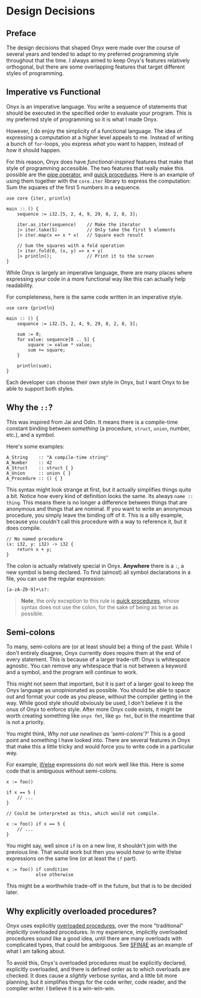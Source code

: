 # Design Decisions

## Preface

The design decisions that shaped Onyx were made over the course of several
years and tended to adapt to my preferred programming style throughout that the time.
I always aimed to keep Onyx's features relatively orthogonal, but there are some overlapping
features that target different styles of programming.

## Imperative vs Functional

Onyx is an imperative language. You write a sequence of statements that should be executed
in the specified order to evaluate your program. This is my preferred style of programming
so it is what I made Onyx.

However, I do enjoy the simplicity of a functional language. The idea of expressing
a computation at a higher level appeals to me. Instead of writing a bunch of `for`-loops,
you express *what* you want to happen, instead of *how* it should happen.

For this reason, Onyx does have *functional-inspired* features that make that style
of programming accessible. The two features that really make this possible are the 
[pipe operator](../operators/pipe.md), and [quick procedures](../procedures/quick.md).
Here is an example of using them together with the `core.iter` library to express
the computation: Sum the squares of the first 5 numbers in a sequence.

```onyx
use core {iter, println}

main :: () {
    sequence := i32.[5, 2, 4, 9, 29, 8, 2, 8, 3];

    iter.as_iter(sequence)    // Make the iterator
    |> iter.take(5)           // Only take the first 5 elements
    |> iter.map(x => x * x)   // Square each result

    // Sum the squares with a fold operation
    |> iter.fold(0, (x, y) => x + y)
    |> println();             // Print it to the screen
}
```

While Onyx is largely an imperative language, there are many places where expressing
your code in a more functional way like this can actually help readability.

For completeness, here is the same code written in an imperative style.

```onyx
use core {println}

main :: () {
    sequence := i32.[5, 2, 4, 9, 29, 8, 2, 8, 3];

    sum := 0;
    for value: sequence[0 .. 5] {
        square := value * value;
        sum += square;
    }

    println(sum);
}
```

Each developer can choose their own style in Onyx, but I want Onyx to be able to support both styles.

 
## Why the `::`?

This was inspired from Jai and Odin. It means there is a compile-time constant binding
between *something* (a procedure, `struct`, `union`, number, etc.), and a symbol. 

Here's some examples:
```onyx
A_String    :: "A compile-time string"
A_Number    :: 42
A_Struct    :: struct { }
A_Union     :: union { }
A_Procedure :: () { }
```

This syntax might look strange at first, but it actually simplifies things quite a bit.
Notice how every kind of definition looks the same. Its always `name :: thing`.
This means there is no longer a difference between things that are anonymous and things
that are nominal. If you want to write an anonymous procedure, you simply leave the binding
off of it. This is a silly example, because you couldn't call this procedure with a way
to reference it, but it does compile.

```onyx
// No named procedure
(x: i32, y: i32) -> i32 {
    return x + y;
}
```

The colon is actually relatively special in Onyx. **Anywhere** there is a `:`, a new symbol 
is being declared. To find (almost) all symbol declarations in a file, you can use the regular expression:
```regex
[a-zA-Z0-9]+\s?:
```
> **Note**, the only exception to this rule is [quick procedures](../procedures/quick.md), whose syntax
> does not use the colon, for the sake of being as terse as possible.


## Semi-colons
To many, semi-colons are (or at least should be) a thing of the past.
While I don't entirely disagree, Onyx currently does require them at the end of every statement.
This is because of a larger trade-off: Onyx is whitespace agnostic. You can remove any whitespace
that is not between a keyword and a symbol, and the program will continue to work.

This might not seem that important, but it is part of a larger goal to keep the Onyx language as unopinionated
as possible. You should be able to space out and format your code as you please, without the compiler
getting in the way. While good style should obviously be used, I don't believe it is the onus of Onyx to
enforce style. After more Onyx code exists, it might be worth creating something like `onyx fmt`, like `go fmt`,
but in the meantime that is not a priority.

You might think, *Why not use newlines as 'semi-colons'?'*
This is a good point and something I have looked into.
There are several features in Onyx that make this a little tricky and would force you to write code in a particular way.

For example, [if/else](../operators/if-else.md) expressions do not work well like this.
Here is some code that is ambiguous without semi-colons.
```onyx
x := foo()

if x == 5 {
    // ...
}

// Could be interpreted as this, which would not compile.

x := foo() if x == 5 {
    // ...
}
```

You might say, well since `if` is on a new line, it shouldn't join with the previous line.
That would work but then you would *have* to write if/else expressions on the same line (or at least the `if` part).
```onyx
x := foo() if condition
           else otherwise
```

This might be a worthwhile trade-off in the future, but that is to be decided later.

## Why explicitly overloaded procedures?

Onyx uses explicitly [overloaded procedures](../procedures/overloaded.md), over the more "traditional" *implicitly* overloaded procedures.
In my experience, implicitly overloaded procedures sound like a good idea, until there are many overloads
with complicated types, that could be ambiguous. See [SFINAE](https://en.cppreference.com/w/cpp/language/sfinae) as
an example of what I am talking about.

To avoid this, Onyx's overloaded procedures must be explicitly declared, explicitly overloaded, and
there is defined order as to which overloads are checked. It does cause a *slightly* verbose syntax,
and a little bit more planning, but it simplifies things for the code writer, code reader, and the compiler
writer. I believe it is a win-win-win.


